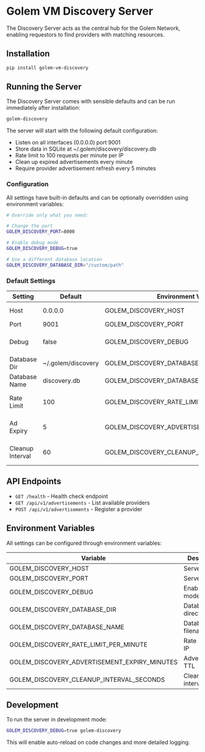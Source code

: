 # Golem VM Discovery Server

The Discovery Server acts as the central hub for the Golem Network, enabling requestors to find providers with matching resources.

## Installation

```bash
pip install golem-vm-discovery
```

## Running the Server

The Discovery Server comes with sensible defaults and can be run immediately after installation:

```bash
golem-discovery
```

The server will start with the following default configuration:
- Listen on all interfaces (0.0.0.0) port 9001
- Store data in SQLite at ~/.golem/discovery/discovery.db
- Rate limit to 100 requests per minute per IP
- Clean up expired advertisements every minute
- Require provider advertisement refresh every 5 minutes

### Configuration

All settings have built-in defaults and can be optionally overridden using environment variables:

```bash
# Override only what you need:

# Change the port
GOLEM_DISCOVERY_PORT=8000

# Enable debug mode
GOLEM_DISCOVERY_DEBUG=true

# Use a different database location
GOLEM_DISCOVERY_DATABASE_DIR="/custom/path"
```

### Default Settings

| Setting | Default | Environment Variable | Description |
|---------|---------|---------------------|-------------|
| Host | 0.0.0.0 | GOLEM_DISCOVERY_HOST | Listen interface |
| Port | 9001 | GOLEM_DISCOVERY_PORT | Listen port |
| Debug | false | GOLEM_DISCOVERY_DEBUG | Enable debug mode |
| Database Dir | ~/.golem/discovery | GOLEM_DISCOVERY_DATABASE_DIR | Database directory |
| Database Name | discovery.db | GOLEM_DISCOVERY_DATABASE_NAME | Database filename |
| Rate Limit | 100 | GOLEM_DISCOVERY_RATE_LIMIT_PER_MINUTE | Requests per minute per IP |
| Ad Expiry | 5 | GOLEM_DISCOVERY_ADVERTISEMENT_EXPIRY_MINUTES | Minutes until ads expire |
| Cleanup Interval | 60 | GOLEM_DISCOVERY_CLEANUP_INTERVAL_SECONDS | Seconds between cleanups |

## API Endpoints

- `GET /health` - Health check endpoint
- `GET /api/v1/advertisements` - List available providers
- `POST /api/v1/advertisements` - Register a provider

## Environment Variables

All settings can be configured through environment variables:

| Variable | Description | Default |
|----------|-------------|---------|
| GOLEM_DISCOVERY_HOST | Server host | 0.0.0.0 |
| GOLEM_DISCOVERY_PORT | Server port | 9001 |
| GOLEM_DISCOVERY_DEBUG | Enable debug mode | false |
| GOLEM_DISCOVERY_DATABASE_DIR | Database directory | ~/.golem/discovery |
| GOLEM_DISCOVERY_DATABASE_NAME | Database filename | discovery.db |
| GOLEM_DISCOVERY_RATE_LIMIT_PER_MINUTE | Rate limit per IP | 100 |
| GOLEM_DISCOVERY_ADVERTISEMENT_EXPIRY_MINUTES | Advertisement TTL | 5 |
| GOLEM_DISCOVERY_CLEANUP_INTERVAL_SECONDS | Cleanup interval | 60 |

## Development

To run the server in development mode:

```bash
GOLEM_DISCOVERY_DEBUG=true golem-discovery
```

This will enable auto-reload on code changes and more detailed logging.
